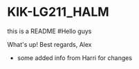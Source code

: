 # KIK-LG211_HALM

this is a README
#Hello guys

What's up! Best regards, Alex

+ some added info from Harri for changes
